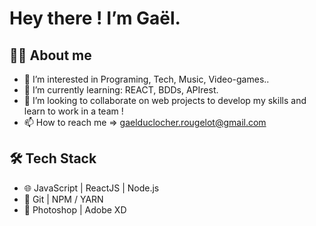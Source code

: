 # Hey there ! I’m Gaël.

## 🐱‍👓 About me 

- 👀 I’m interested in Programing, Tech, Music, Video-games..
- 🌱 I’m currently learning: REACT, BDDs, APIrest.
- 💞️ I’m looking to collaborate on web projects to develop my skills and learn to work in a team !
- 📫 How to reach me => gaelduclocher.rougelot@gmail.com

## 🛠 Tech Stack  

- 🌐 JavaScript | ReactJS | Node.js 
- 🔨 Git | NPM / YARN
- 🎨 Photoshop | Adobe XD
